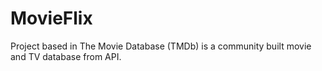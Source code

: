 # MovieFlix
Project based in The Movie Database (TMDb) is a community built movie and TV database from API.
